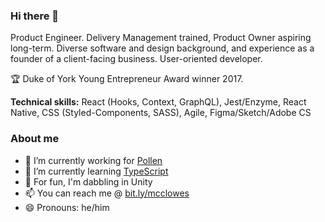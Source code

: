 ### Hi there 👋

Product Engineer. Delivery Management trained, Product Owner aspiring long-term. Diverse software and design background, and experience as a
founder of a client-facing business. User-oriented developer. 

🏆  Duke of York Young Entrepreneur Award winner 2017.

__Technical skills:__ React (Hooks, Context, GraphQL), Jest/Enzyme, React Native, CSS (Styled-Components, SASS), Agile, Figma/Sketch/Adobe CS

### About me

- 🔭 I’m currently working for [Pollen](https://pollen.co/uk)
- 🌱 I’m currently learning [TypeScript](https://www.typescriptlang.org/docs/)
- 🏓 For fun, I'm dabbling in Unity
- 📫 You can reach me @ [bit.ly/mcclowes](https://bit.ly/mcclowes)
- 😄 Pronouns: he/him
<!-- - ⚡ Fun fact: -->
